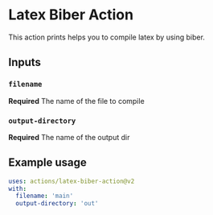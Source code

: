 # Latex Biber Action

This action prints helps you to compile latex by using biber.

## Inputs

### `filename`

**Required** The name of the file to compile

### `output-directory`

**Required** The name of the output dir

## Example usage
```yaml
uses: actions/latex-biber-action@v2
with:
  filename: 'main'
  output-directory: 'out'
```
